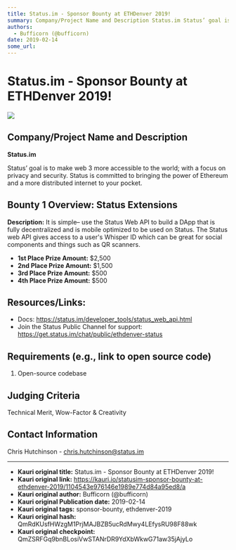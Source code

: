 ```yaml
---
title: Status.im - Sponsor Bounty at ETHDenver 2019!
summary: Company/Project Name and Description Status.im Status’ goal is to make web 3 more accessible to the world; with a focus on privacy and security. Status is committed to bringing the power of Ethereum and a more distributed internet to your pocket. Bounty 1 Overview- Status Extensions Description- It is simple– use the Status Web API to build a DApp that is fully decentralized and is mobile optimized to be used on Status. The Status web API gives access to a users Whisper ID which can be great for
authors:
  - Bufficorn (@bufficorn)
date: 2019-02-14
some_url: 
---
```


# Status.im - Sponsor Bounty at ETHDenver 2019!

![](https://ipfs.infura.io/ipfs/QmYi2ZzFQP11NiCmGM6JS9p5jjGeRcLJaHZDrBknjmRUrv)


## Company/Project Name and Description

**Status.im**

Status’ goal is to make web 3 more accessible to the world; with a focus on privacy and security. Status is committed to bringing the power of Ethereum and a more distributed internet to your pocket.

## Bounty 1 Overview: Status Extensions

**Description:** It is simple– use the Status Web API to build a DApp that is fully decentralized and is mobile optimized to be used on Status. The Status web API gives access to a user's Whisper ID which can be great for social components and things such as QR scanners.

- **1st Place Prize Amount:** $2,500
- **2nd Place Prize Amount:** $1,500
- **3rd Place Prize Amount:** $500
- **4th Place Prize Amount:** $500

## Resources/Links:

- Docs: https://status.im/developer_tools/status_web_api.html
- Join the Status Public Channel for support: https://get.status.im/chat/public/ethdenver-status

## Requirements (e.g., link to open source code)

1. Open-source codebase

## Judging Criteria

Technical Merit, Wow-Factor & Creativity

## Contact Information

Chris Hutchinson - chris.hutchinson@status.im



---

- **Kauri original title:** Status.im - Sponsor Bounty at ETHDenver 2019!
- **Kauri original link:** https://kauri.io/statusim-sponsor-bounty-at-ethdenver-2019/1104543e976146e1989e774d84a95ed8/a
- **Kauri original author:** Bufficorn (@bufficorn)
- **Kauri original Publication date:** 2019-02-14
- **Kauri original tags:** sponsor-bounty, ethdenver-2019
- **Kauri original hash:** QmRdKUsfHWzgM1PrjMAJBZB5ucRdMwy4LEfysRU98F88wk
- **Kauri original checkpoint:** QmZSRFGq9bnBLosiVwSTANrDR9YdXbWkwG71aw35jAjyLo



